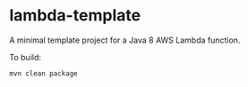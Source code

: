 
# lambda-template

A minimal template project for a Java 8 AWS Lambda function.

To build:

    mvn clean package
    
    